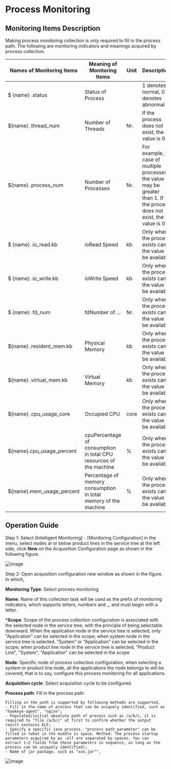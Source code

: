 # Process Monitoring
## Monitoring Items Description
Making process monitoring collection is only required to fill in the process path. The following are monitoring indicators and meanings acquired by process collection.

| Names of Monitoring Items                | Meaning of Monitoring Items                     | Unit | Description                                                       |
| ------------------------- | ------------------------------ | ---- | ---------------------------------------------------------- |
| $ {name} .status          | Status of Process                    |      | 1 denotes normal, 0 denotes abnormal                                       |
| ${name} .thread_num       | Number of Threads                       | Nr. | If the process does not exist, the value is 0                                    |
| ${name} .process_num      | Number of Processes                     | Nr. | For example, in case of multiple processes, the value may be greater than 1. If the process does not exist, the value is 0 |
| $ {name} .io_read.kb      | ioRead Speed                     | kb   | Only when the process exists can the value be available                                   |
| $ {name} .io_write.kb     | ioWrite Speed                     | kb   | Only when the process exists can the value be available                                   |
| $ {name} .fd_num          | fdNumber of ...                       | Nr.  | Only when the process exists can the value be available                                   |
| ${name} .resident_mem.kb  | Physical Memory | kb  | Only when the process exists can the value be available                                   |
| ${name} .virtual_mem.kb   | Virtual Memory | kb  | Only when the process exists can the value be available                                   |
| ${name} .cpu_usage_core   | Occupied CPU                      |  core  | Only when the process exists can the value be available                                   |
| ${name}.cpu_usage_percent | cpuPercentage of consumption in total CPU resources of the machine | %    | Only when the process exists can the value be available                                   |
| ${name}.mem_usage_percent | Percentage of memory consumption in total memory of the machine   | %    | Only when the process exists can the value be available                                   |

## Operation Guide


Step 1: Select [Intelligent Monitoring] - [Monitoring Configuration] in the menu, select nodes at or below product lines in the service tree at the left side, click **New** on the Acquisition Configuration page as shown in the following figure.

![image](https://github.com/jdcloudcom/cn/blob/DevOps-guhezhu1/image/DevOps/Operation-Guide33.JPG)

Step 2: Open acquisition configuration new window as shown in the figure. In which,

**Monitoring Type**: Select process monitoring

**Name**: Name of this collection task will be used as the prefix of monitoring indicators, which supports letters, numbers and _, and must begin with a letter.

***Scope**: Scope of the process collection configuration is associated with the selected node in the service tree, with the principle of being selectable downward. When the application node in the service tree is selected, only "Application" can be selected in the scope; when system node in the service tree is selected, "System" or "Application" can be selected in the scope; when product line node in the service tree is selected, "Product Line", "System", "Application" can be selected in the scope

**Node**: Specific node of process collection configuration, when selecting a system or product line node, all the applications the node belongs to will be covered, that is to say, configure this process monitoring for all applications.

**Acquisition cycle**: Select acquisition cycle to be configured.

**Process path**: Fill in the process path
```
Filling in the path is supported by following methods are supported,
- Fill in the name of process that can be uniquely identified, such as "hawkeye-agent", "nginx"; 
- Populated/initial absolute path of process such as /a/b/c, it is required to "file /a/b/c" at first to confirm whether the output result contains ELF; 
- Specify a specific java process, "process path parameter" can be filled in (what in the middle is space. Method: The process startup parameters acquired by ps -elf are separated by spaces. You can extract 1~2 fields from these parameters in sequence, as long as the process can be uniquely identified); 
- Name of jar package, such as "xxx.jar"", 
```
![image](https://github.com/jdcloudcom/cn/blob/DevOps-guhezhu1/image/DevOps/Operation-Guide34.jpg)
